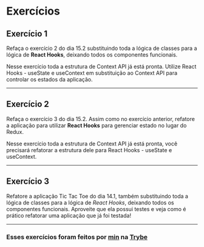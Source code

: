 # Exercícios

## Exercício 1

Refaça o exercício 2 do dia 15.2 substituindo toda a lógica de classes para a lógica de **React Hooks**, deixando todos os componentes funcionais.

Nesse exercício toda a estrutura de Context API já está pronta. Utilize React Hooks - useState e useContext em substituição ao Context API para controlar os estados da aplicação.

---

## Exercício 2

Refaça o exercício 3 do dia 15.2. Assim como no exercício anterior, refatore a aplicação para utilizar **React Hooks** para gerenciar estado no lugar do Redux.

Nesse exercício toda a estrutura de Context API já está pronta, você precisará refatorar a estrutura dele para React Hooks - useState e useContext.

---

## Exercício 3

Refatore a aplicação Tic Tac Toe do dia 14.1, também substituindo toda a lógica de classes para a lógica de _React Hooks_, deixando todos os componentes funcionais. Aproveite que ela possui testes e veja como é prático refatorar uma aplicação que já foi testada!

---

### Esses exercícios foram feitos por [min](https://www.linkedin.com/in/jonathan-r-andrade/) na [Trybe](https://www.betrybe.com/)
